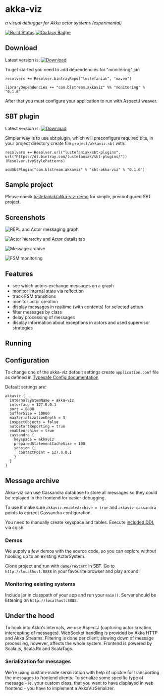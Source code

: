 # akka-viz

_a visual debugger for Akka actor systems (experimental)_

[![Build Status](https://travis-ci.org/blstream/akka-viz.svg?branch=master)](https://travis-ci.org/blstream/akka-viz)
[![Codacy Badge](https://api.codacy.com/project/badge/grade/f5f10352c6e74aa99d0f996cf0a77124)](https://www.codacy.com/app/lustefaniak/akka-viz)

## Download

Latest version is: [ ![Download](https://api.bintray.com/packages/lustefaniak/maven/monitoring/images/download.svg) ](https://bintray.com/lustefaniak/maven/monitoring/_latestVersion)

To get started you need to add dependencies for "monitoring" jar:

```
resolvers += Resolver.bintrayRepo("lustefaniak", "maven")

libraryDependencies += "com.blstream.akkaviz" %% "monitoring" % "0.1.6"
```

After that you must configure your application to run with AspectJ weaver.


## SBT plugin
Latest version is: [ ![Download](https://api.bintray.com/packages/lustefaniak/sbt-plugins/sbt-akka-viz/images/download.svg) ](https://bintray.com/lustefaniak/sbt-plugins/sbt-akka-viz/_latestVersion)

Simpler way is to use sbt plugin, which will preconfigure required bits, in your project directory create file `project/akkaviz.sbt` with:

```
resolvers += Resolver.url("lustefaniak/sbt-plugins", url("https://dl.bintray.com/lustefaniak/sbt-plugins/"))(Resolver.ivyStylePatterns)

addSbtPlugin("com.blstream.akkaviz" % "sbt-akka-viz" % "0.1.6")
```


## Sample project

Please check [lustefaniak/akka-viz-demo](https://github.com/lustefaniak/akka-viz-demo) for simple, preconfigured SBT project.

## Screenshots

![REPL and Actor messaging graph](../screenshots/docs/repl_with_graph.png)

![Actor hierarchy and Actor details tab](../screenshots/docs/details_with_hierarchy.png)

![Message archive](../screenshots/docs/msg_archive.png)

![FSM monitoring](../screenshots/docs/fsm.png)

## Features

* see which actors exchange messages on a graph
* monitor internal state via reflection
* track FSM transitions
* monitor actor creation
* display messages in realtime (with contents) for selected actors
* filter messages by class
* delay processing of messages
* display information about exceptions in actors and used supervisor strategies

## Running

## Configuration
To change one of the akka-viz default settings create `application.conf` file as defined in [Typesafe Config documentation](https://github.com/typesafehub/config#standard-behavior)
 
Default settings are:
 
```
akkaviz {
  internalSystemName = akka-viz
  interface = 127.0.0.1
  port = 8888
  bufferSize = 10000
  maxSerializationDepth = 3
  inspectObjects = false
  autoStartReporting = true
  enableArchive = true
  cassandra {
    keyspace = akkaviz
    preparedStatementCacheSize = 100
    session {
      contactPoint = 127.0.0.1
    }
  }
}

```

## Message archive

Akka-viz can use Cassandra database to store all messages so they could be replayed in the frontend for easier debugging.

To use it make sure `akkaviz.enableArchive = true` and `akkaviz.cassandra` points to correct Cassandra configuration.

You need to manually create keyspace and tables. Execute [included DDL](monitoring/src/main/resources/ddl.cql) via cqlsh


### Demos
We supply a few demos with the source code, so you can explore without hooking up to an existing ActorSystem.

Clone project and run with `demo/reStart` in SBT. Go to `http://localhost:8888` in your favourite browser and play around!

### Monitoring existing systems
Include jar in classpath of your app and run your `main()`. Server should be listening on `http://localhost:8888`.

## Under the hood
To hook into Akka's internals, we use AspectJ (capturing actor creation, intercepting of messages). WebSocket handling
is provided by Akka HTTP and Akka Streams. Filtering is done per client; slowing down of message processing, however, affects the
whole system. Frontend is powered by Scala.js, Scala.Rx and ScalaTags.

### Serialization for messages
We're using custom-made serialization with help of upickle for transporting the messages to frontend clients.
To serialize some specific type of message - ie. your custom class, that you want to have displayed in web frontend - you have to implement a AkkaVizSerializer.
